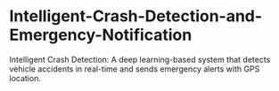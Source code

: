 # Intelligent-Crash-Detection-and-Emergency-Notification
Intelligent Crash Detection: A deep learning-based system that detects vehicle accidents in real-time and sends emergency alerts with GPS location.
